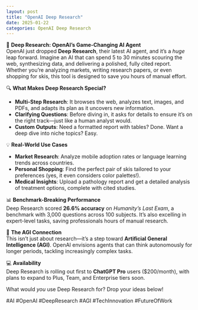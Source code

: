 ```yaml
---
layout: post
title: "OpenAI Deep Research"
date: 2025-01-22
categories: OpenAI Deep Research
---
```



🚀 **Deep Research: OpenAI’s Game-Changing AI Agent**  
OpenAI just dropped **Deep Research**, their latest AI agent, and it’s a *huge* leap forward. Imagine an AI that can spend 5 to 30 minutes scouring the web, synthesizing data, and delivering a polished, fully cited report. Whether you’re analyzing markets, writing research papers, or even shopping for skis, this tool is designed to save you hours of manual effort.  

🔍 **What Makes Deep Research Special?**  
- **Multi-Step Research**: It browses the web, analyzes text, images, and PDFs, and adapts its plan as it uncovers new information.  
- **Clarifying Questions**: Before diving in, it asks for details to ensure it’s on the right track—just like a human analyst would.  
- **Custom Outputs**: Need a formatted report with tables? Done. Want a deep dive into niche topics? Easy.  

💡 **Real-World Use Cases**  
- **Market Research**: Analyze mobile adoption rates or language learning trends across countries.  
- **Personal Shopping**: Find the perfect pair of skis tailored to your preferences (yes, it even considers color palettes!).  
- **Medical Insights**: Upload a pathology report and get a detailed analysis of treatment options, complete with cited studies.  

📊 **Benchmark-Breaking Performance**  
Deep Research scored **26.6% accuracy** on *Humanity’s Last Exam*, a benchmark with 3,000 questions across 100 subjects. It’s also excelling in expert-level tasks, saving professionals hours of manual research.  

🤖 **The AGI Connection**  
This isn’t just about research—it’s a step toward **Artificial General Intelligence (AGI)**. OpenAI envisions agents that can think autonomously for longer periods, tackling increasingly complex tasks.  

💻 **Availability**  
Deep Research is rolling out first to **ChatGPT Pro** users ($200/month), with plans to expand to Plus, Team, and Enterprise tiers soon.  

What would *you* use Deep Research for? Drop your ideas below!  

#AI #OpenAI #DeepResearch #AGI #TechInnovation #FutureOfWork
